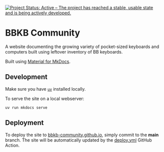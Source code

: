 [![Project Status: Active – The project has reached a stable, usable state and is being actively developed.](https://www.repostatus.org/badges/latest/active.svg)](https://www.repostatus.org/#active)

# BBKB Community

A website documenting the growing variety of pocket-sized keyboards and computers built using leftover inventory of BB keyboards.

Built using [Material for MkDocs](https://github.com/squidfunk/mkdocs-material).

## Development

Make sure you have [`uv`](https://docs.astral.sh/uv/) installed locally.

To serve the site on a local webserver:

```
uv run mkdocs serve
```

## Deployment

To deploy the site to [bbkb-community.github.io](https://bbkb-community.github.io/), simply commit to the **main** branch. The site will be automatically updated by the [deploy.yml](.github/workflows/deploy.yaml) GitHub Action.
